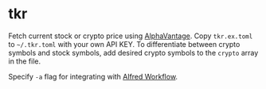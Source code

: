 # tkr

Fetch current stock or crypto price using [AlphaVantage](https://www.alphavantage.co).
Copy `tkr.ex.toml` to `~/.tkr.toml` with your own API KEY.  To differentiate between
crypto symbols and stock symbols, add desired crypto symbols to the `crypto` array in the file.

Specify `-a` flag for integrating with [Alfred Workflow](https://www.alfredapp.com/workflows/).

